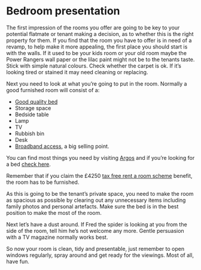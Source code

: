 Bedroom presentation
====================

The first impression of the rooms you offer are going to be key to your
potential flatmate or tenant making a decision, as to whether this is the right
property for them. If you find that the room you have to offer is in need of a
revamp, to help make it more appealing, the first place you should start is with
the walls. If it used to be your kids room or your old room maybe the Power
Rangers wall paper or the lilac paint might not be to the tenants taste. Stick
with simple natural colours. Check whether the carpet is ok. If it’s looking
tired or stained it may need cleaning or replacing.


Next you need to look at what you’re going to put in the room. Normally a good
furnished room will consist of a:


* [Good quality bed](/help/buying-new-beds)
* Storage space
* Bedside table
* Lamp
* TV
* Rubbish bin
* Desk
* [Broadband access](/help/why-provide-internet-access), a big selling point.


You can find most things you need by visiting [Argos](http://bit.ly/8gN898) and
if you’re looking for a bed [check here](/help/buying-new-beds).


Remember that if you claim the £4250 [tax free rent a room
scheme](/help/the-rent-a-room-scheme) benefit, the room has to be furnished.


As this is going to be the tenant’s private space, you need to make the room as
spacious as possible by clearing out any unnecessary items including family
photos and personal artefacts. Make sure the bed is in the best position to make
the most of the room.


Next let’s have a dust around. If Fred the spider is looking at you from the
side of the room, tell him he’s not welcome any more. Gentle persuasion with a
TV magazine normally works best.


So now your room is clean, tidy and presentable, just remember to open windows
regularly, spray around and get ready for the viewings. Most of all, have fun.

